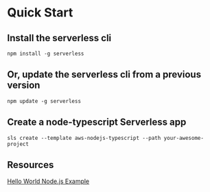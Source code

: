 # Quick Start

## Install the serverless cli
```
npm install -g serverless
```

## Or, update the serverless cli from a previous version
```
npm update -g serverless
```

## Create a node-typescript Serverless app
```
sls create --template aws-nodejs-typescript --path your-awesome-project
```

## Resources
[Hello World Node.js Example](https://serverless.com/framework/docs/providers/aws/examples/hello-world/node/) 


